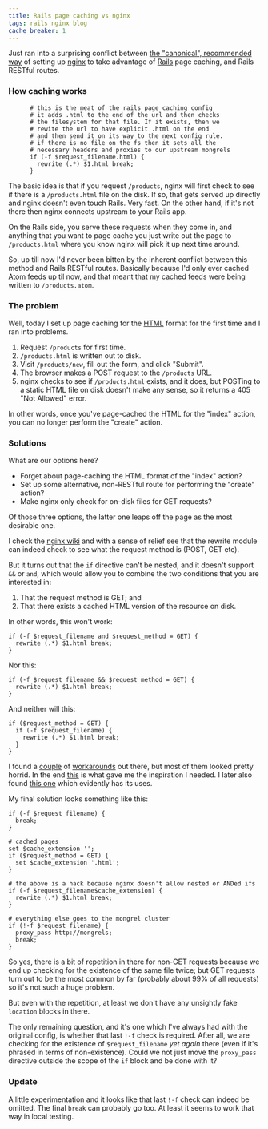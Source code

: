 ```yaml
---
title: Rails page caching vs nginx
tags: rails nginx blog
cache_breaker: 1
---
```


Just ran into a surprising conflict between [the "canonical", recommended way](http://brainspl.at/nginx.conf.txt) of setting up [nginx](/wiki/nginx) to take advantage of [Rails](/wiki/Rails) page caching, and Rails RESTful routes.

### How caching works

          # this is the meat of the rails page caching config
          # it adds .html to the end of the url and then checks
          # the filesystem for that file. If it exists, then we
          # rewite the url to have explicit .html on the end 
          # and then send it on its way to the next config rule.
          # if there is no file on the fs then it sets all the 
          # necessary headers and proxies to our upstream mongrels
          if (-f $request_filename.html) {
            rewrite (.*) $1.html break;
          }

The basic idea is that if you request `/products`, nginx will first check to see if there is a `/products.html` file on the disk. If so, that gets served up directly and nginx doesn't even touch Rails. Very fast. On the other hand, if it's not there then nginx connects upstream to your Rails app.

On the Rails side, you serve these requests when they come in, and anything that you want to page cache you just write out the page to `/products.html` where you know nginx will pick it up next time around.

So, up till now I'd never been bitten by the inherent conflict between this method and Rails RESTful routes. Basically because I'd only ever cached [Atom](/wiki/Atom) feeds up til now, and that meant that my cached feeds were being written to `/products.atom`.

### The problem

Well, today I set up page caching for the [HTML](/wiki/HTML) format for the first time and I ran into problems.

1.  Request `/products` for first time.
2.  `/products.html` is written out to disk.
3.  Visit `/products/new`, fill out the form, and click "Submit".
4.  The browser makes a POST request to the `/products` URL.
5.  nginx checks to see if `/products.html` exists, and it does, but POSTing to a static HTML file on disk doesn't make any sense, so it returns a 405 "Not Allowed" error.

In other words, once you've page-cached the HTML for the "index" action, you can no longer perform the "create" action.

### Solutions

What are our options here?

-   Forget about page-caching the HTML format of the "index" action?
-   Set up some alternative, non-RESTful route for performing the "create" action?
-   Make nginx only check for on-disk files for GET requests?

Of those three options, the latter one leaps off the page as the most desirable one.

I check the [nginx wiki](http://wiki.codemongers.com/NginxHttpRewriteModule#if) and with a sense of relief see that the rewrite module can indeed check to see what the request method is (POST, GET etc).

But it turns out that the `if` directive can't be nested, and it doesn't support `&&` or `and`, which would allow you to combine the two conditions that you are interested in:

1.  That the request method is GET; and
2.  That there exists a cached HTML version of the resource on disk.

In other words, this won't work:

    if (-f $request_filename and $request_method = GET) {
      rewrite (.*) $1.html break;
    }

Nor this:

    if (-f $request_filename && $request_method = GET) {
      rewrite (.*) $1.html break;
    }

And neither will this:

    if ($request_method = GET) {
      if (-f $request_filename) {
        rewrite (.*) $1.html break;
      }
    }

I found a [couple](http://marc.info/?l=nginx&m=120127273709362&w=2) of [workarounds](http://markmail.org/message/bso6kcjwav72m4nx) out there, but most of them looked pretty horrid. In the end [this](http://forum.slicehost.com/comments.php?DiscussionID=2087) is what gave me the inspiration I needed. I later also found [this one](http://wiki.codemongers.com/NginxRewriteMultiCondExample) which evidently has its uses.

My final solution looks something like this:

    if (-f $request_filename) {
      break;
    }

    # cached pages
    set $cache_extension '';
    if ($request_method = GET) {
      set $cache_extension '.html';
    }

    # the above is a hack because nginx doesn't allow nested or ANDed ifs
    if (-f $request_filename$cache_extension) {
      rewrite (.*) $1.html break;
    }

    # everything else goes to the mongrel cluster
    if (!-f $request_filename) {
      proxy_pass http://mongrels;
      break;
    }

So yes, there is a bit of repetition in there for non-GET requests because we end up checking for the existence of the same file twice; but GET requests turn out to be the most common by far (probably about 99% of all requests) so it's not such a huge problem.

But even with the repetition, at least we don't have any unsightly fake `location` blocks in there.

The only remaining question, and it's one which I've always had with the original config, is whether that last `!-f` check is required. After all, we are checking for the existence of `$request_filename` *yet again* there (even if it's phrased in terms of non-existence). Could we not just move the `proxy_pass` directive outside the scope of the `if` block and be done with it?

### Update

A little experimentation and it looks like that last `!-f` check can indeed be omitted. The final `break` can probably go too. At least it seems to work that way in local testing.
